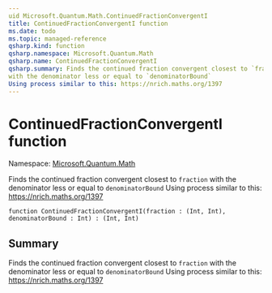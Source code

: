 ```yaml
---
uid Microsoft.Quantum.Math.ContinuedFractionConvergentI
title: ContinuedFractionConvergentI function
ms.date: todo
ms.topic: managed-reference
qsharp.kind: function
qsharp.namespace: Microsoft.Quantum.Math
qsharp.name: ContinuedFractionConvergentI
qsharp.summary: Finds the continued fraction convergent closest to `fraction`
with the denominator less or equal to `denominatorBound`
Using process similar to this: https://nrich.maths.org/1397
---
```


# ContinuedFractionConvergentI function

Namespace: [Microsoft.Quantum.Math](xref:Microsoft.Quantum.Math)

Finds the continued fraction convergent closest to `fraction`
with the denominator less or equal to `denominatorBound`
Using process similar to this: https://nrich.maths.org/1397
```qsharp
function ContinuedFractionConvergentI(fraction : (Int, Int), denominatorBound : Int) : (Int, Int)
```

## Summary
Finds the continued fraction convergent closest to `fraction`
with the denominator less or equal to `denominatorBound`
Using process similar to this: https://nrich.maths.org/1397

